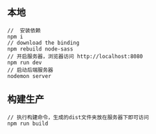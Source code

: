 
    

## 本地 ##
    //  安装依赖
    npm i 
    // download the binding 
    npm rebuild node-sass
	// 开启服务器，浏览器访问 http://localhost:8080
	npm run dev
	// 启动后端服务器
	nodemon server

## 构建生产 ##

	// 执行构建命令，生成的dist文件夹放在服务器下即可访问
	npm run build

